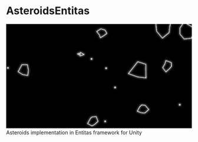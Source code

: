 # AsteroidsEntitas
![Asteroids](Preview.gif)
Asteroids implementation in Entitas framework for Unity
